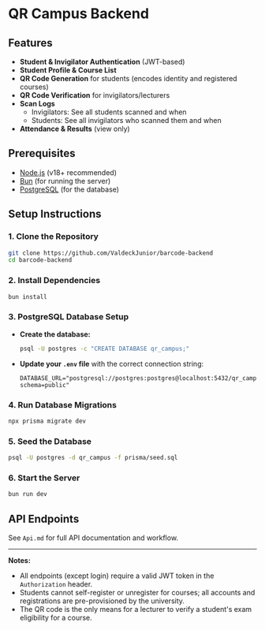 # QR Campus Backend

## Features

- **Student & Invigilator Authentication** (JWT-based)
- **Student Profile & Course List**
- **QR Code Generation** for students (encodes identity and registered courses)
- **QR Code Verification** for invigilators/lecturers
- **Scan Logs**
  - Invigilators: See all students scanned and when
  - Students: See all invigilators who scanned them and when
- **Attendance & Results** (view only)

## Prerequisites

- [Node.js](https://nodejs.org/) (v18+ recommended)
- [Bun](https://bun.sh/) (for running the server)
- [PostgreSQL](https://www.postgresql.org/) (for the database)

## Setup Instructions

### 1. Clone the Repository

```bash
git clone https://github.com/ValdeckJunior/barcode-backend
cd barcode-backend
```

### 2. Install Dependencies

```bash
bun install
```

### 3. PostgreSQL Database Setup

- **Create the database:**
  ```bash
  psql -U postgres -c "CREATE DATABASE qr_campus;"
  ```
- **Update your `.env` file** with the correct connection string:
  ```env
  DATABASE_URL="postgresql://postgres:postgres@localhost:5432/qr_campus?schema=public"
  ```

### 4. Run Database Migrations

```bash
npx prisma migrate dev
```

### 5. Seed the Database

```bash
psql -U postgres -d qr_campus -f prisma/seed.sql
```

### 6. Start the Server

```bash
bun run dev
```

## API Endpoints

See `Api.md` for full API documentation and workflow.

---

**Notes:**

- All endpoints (except login) require a valid JWT token in the `Authorization` header.
- Students cannot self-register or unregister for courses; all accounts and registrations are pre-provisioned by the university.
- The QR code is the only means for a lecturer to verify a student's exam eligibility for a course.
